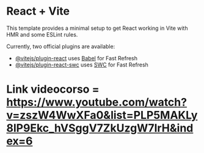 # React + Vite

This template provides a minimal setup to get React working in Vite with HMR and some ESLint rules.

Currently, two official plugins are available:

- [@vitejs/plugin-react](https://github.com/vitejs/vite-plugin-react/blob/main/packages/plugin-react/README.md) uses [Babel](https://babeljs.io/) for Fast Refresh
- [@vitejs/plugin-react-swc](https://github.com/vitejs/vite-plugin-react-swc) uses [SWC](https://swc.rs/) for Fast Refresh


# Link videocorso = https://www.youtube.com/watch?v=zszW4WwXFa0&list=PLP5MAKLy8lP9Ekc_hVSggV7ZkUzgW7IrH&index=6